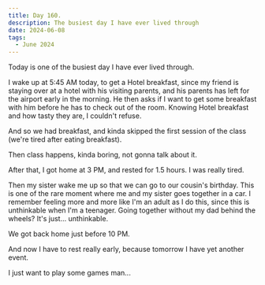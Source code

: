 ```yaml
---
title: Day 160.
description: The busiest day I have ever lived through
date: 2024-06-08
tags: 
  - June 2024
---
```


Today is one of the busiest day I have ever lived through.

I wake up at 5:45 AM today, to get a Hotel breakfast, since my friend is staying over at a hotel with his visiting parents, and his parents has left for the airport early in the morning. He then asks if I want to get some breakfast with him before he has to check out of the room. Knowing Hotel breakfast and how tasty they are, I couldn't refuse.

And so we had breakfast, and kinda skipped the first session of the class (we're tired after eating breakfast).

Then class happens, kinda boring, not gonna talk about it.

After that, I got home at 3 PM, and rested for 1.5 hours. I was really tired.

Then my sister wake me up so that we can go to our cousin's birthday. This is one of the rare moment where me and my sister goes together in a car. I remember feeling more and more like I'm an adult as I do this, since this is unthinkable when I'm a teenager. Going together without my dad behind the wheels? It's just... unthinkable.

We got back home just before 10 PM.

And now I have to rest really early, because tomorrow I have yet another event.

I just want to play some games man...